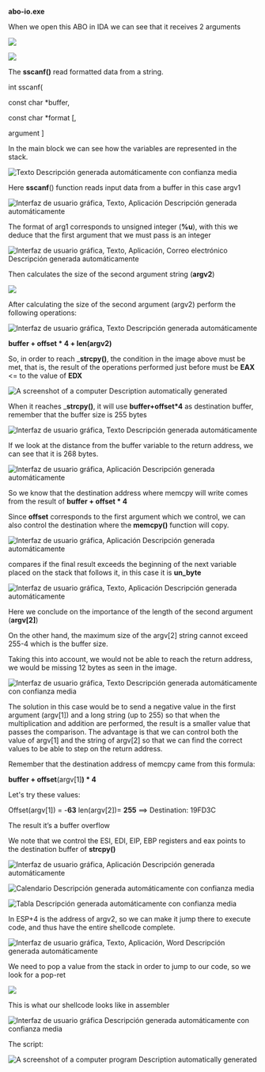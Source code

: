 **abo-io.exe**

When we open this ABO in IDA we can see that it receives 2 arguments

![](media/dec095c3df56ccceadf1927f3fc04def.png)

![](media/e110d4a66d08632af6d49ba0df87a50a.png)

The **sscanf()**  read formatted data from a string.

int sscanf(

const char \*buffer,

const char \*format [,

argument ]

In the main block we can see how the variables are represented in the stack.

![Texto Descripción generada automáticamente con confianza media](media/ce10d8db9160ae5a682f482f934c5d97.png)

Here **sscanf**() function reads input data from a buffer in this case argv1

![Interfaz de usuario gráfica, Texto, Aplicación Descripción generada automáticamente](media/82e660bea120a370e3b50e7e3e3a48c7.png)

The format of arg1 corresponds to unsigned integer (**%u**), with this we deduce that the first argument that we must pass is an integer

![Interfaz de usuario gráfica, Texto, Aplicación, Correo electrónico Descripción generada automáticamente](media/23b7523a7dd60a3af4bcdc5696a8335f.png)

Then calculates the size of the second argument string (**argv2**)

![](media/6bcb82ecff696b85703d286b0b48269d.png)

After calculating the size of the second argument (argv2) perform the following operations:

![Interfaz de usuario gráfica, Texto Descripción generada automáticamente](media/1a2c91fc2181c46974e814906feee309.png)

**buffer + offset \* 4 + len(argv2)**

So, in order to reach \_**strcpy()**, the condition in the image above must be met, that is, the result of the operations performed just before must be **EAX** \<= to the value of **EDX**

![A screenshot of a computer Description automatically generated](media/bed8d53964bbfcc80ae7b7d2196ff919.png)

When it reaches \_**strcpy()**, it will use **buffer+offset\*4** as destination buffer, remember that the buffer size is 255 bytes

![Interfaz de usuario gráfica, Texto Descripción generada automáticamente](media/6b0880115a076eeec5887348ad9cdf92.png)

If we look at the distance from the buffer variable to the return address, we can see that it is 268 bytes.

![Interfaz de usuario gráfica, Aplicación Descripción generada automáticamente](media/4840ff22e6b716f22ee753e75092e20e.png)

So we know that the destination address where memcpy will write comes from the result of **buffer + offset \* 4**

Since **offset** corresponds to the first argument which we control, we can also control the destination where the **memcpy()** function will copy.

![Interfaz de usuario gráfica, Aplicación Descripción generada automáticamente](media/88c5d8672ea58d151d4acf24f6d2e53f.png)

compares if the final result exceeds the beginning of the next variable placed on the stack that follows it, in this case it is **un_byte**

![Interfaz de usuario gráfica, Texto, Aplicación Descripción generada automáticamente](media/8c635f68be6a425c0d00c2d791582c50.png)

Here we conclude on the importance of the length of the second argument (**argv[2]**)

On the other hand, the maximum size of the argv[2] string cannot exceed 255-4 which is the buffer size.

Taking this into account, we would not be able to reach the return address, we would be missing 12 bytes as seen in the image.

![Interfaz de usuario gráfica, Texto Descripción generada automáticamente con confianza media](media/f584f0519d3731fb476f9acc850794ba.png)

The solution in this case would be to send a negative value in the first argument (argv[1]) and a long string (up to 255) so that when the multiplication and addition are performed, the result is a smaller value that passes the comparison. The advantage is that we can control both the value of argv[1] and the string of argv[2] so that we can find the correct values ​​to be able to step on the return address.

Remember that the destination address of memcpy came from this formula:

**buffer + offset**(argv[1]**) \* 4**

Let's try these values:

Offset(argv[1]) = -**63** len(argv[2])= **255** ==\> Destination: 19FD3C

The result it’s a buffer overflow

We note that we control the ESI, EDI, EIP, EBP registers and eax points to the destination buffer of **strcpy()**

![Interfaz de usuario gráfica, Aplicación Descripción generada automáticamente](media/c8a208185ec68c1408c2b649ad839bd5.png)

![Calendario Descripción generada automáticamente con confianza media](media/818a7a4a7dd6afd2b663606927a22e5e.png)

![Tabla Descripción generada automáticamente con confianza media](media/c70c0a9385934d6255317b40da6d2107.png)

In ESP+4 is the address of argv2, so we can make it jump there to execute code, and thus have the entire shellcode complete.

![Interfaz de usuario gráfica, Texto, Aplicación, Word Descripción generada automáticamente](media/b16dd7eee351aaa2b18720f2827fd31a.png)

We need to pop a value from the stack in order to jump to our code, so we look for a pop-ret

![](media/d9efada304d0aa3cd1421682ae5ae1b6.png)

This is what our shellcode looks like in assembler

![Interfaz de usuario gráfica Descripción generada automáticamente con confianza media](media/47d4c1f61b8a2e6b652206f9ea088b1a.png)

The script:

![A screenshot of a computer program Description automatically generated](media/e06b20392e89abfcf907872abbf0c6db.png)
